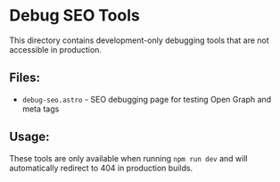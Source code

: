 # Debug SEO Tools

This directory contains development-only debugging tools that are not accessible in production.

## Files:

- `debug-seo.astro` - SEO debugging page for testing Open Graph and meta tags

## Usage:

These tools are only available when running `npm run dev` and will automatically redirect to 404 in production builds.
